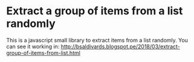 # Extract a group of items from a list randomly

This is a javascript small library to extract items from a list randomly.
You can see it working in:
http://bsaldivards.blogspot.pe/2018/03/extract-group-of-items-from-list.html

